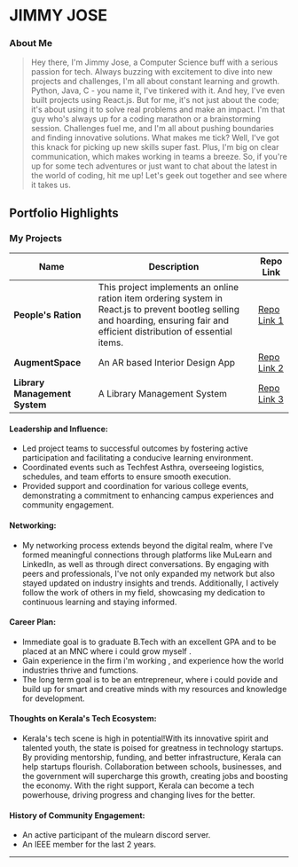 # JIMMY JOSE 

### About Me

> Hey there, I'm Jimmy Jose, a Computer Science buff with a serious passion for tech. Always buzzing with excitement to dive into new projects and challenges, I'm all about constant learning and growth. 
Python, Java, C - you name it, I've tinkered with it. And hey, I've even built projects using React.js. But for me, it's not just about the code; it's about using it to solve real problems and make an impact.
I'm that guy who's always up for a coding marathon or a brainstorming session. Challenges fuel me, and I'm all about pushing boundaries and finding innovative solutions. 
What makes me tick? Well, I've got this knack for picking up new skills super fast. Plus, I'm big on clear communication, which makes working in teams a breeze.
So, if you're up for some tech adventures or just want to chat about the latest in the world of coding, hit me up! Let's geek out together and see where it takes us.

## Portfolio Highlights

### My Projects

| Name                | Description                                                               | Repo Link                                                      |
|---------------------|---------------------------------------------------------------------------|----------------------------------------------------------------|
| **People's Ration** | This project implements an online ration item ordering system in React.js to prevent bootleg selling and hoarding, ensuring fair and efficient distribution of essential items.| [Repo Link 1](https://github.com/bibinbiju111/Mini_Project)             |
| **AugmentSpace**    | An AR based Interior Design App                                              | [Repo Link 2](https://github.com/jimmyj13/Augment_Space)            |
| **Library Management System**    | A Library Management System                                              | [Repo Link 3](https://github.com/cyberianzed/lms)            |

#### Leadership and Influence:

- Led project teams to successful outcomes by fostering active participation and facilitating a conducive learning environment.
- Coordinated events such as Techfest Asthra, overseeing logistics, schedules, and team efforts to ensure smooth execution.
- Provided support and coordination for various college events, demonstrating a commitment to enhancing campus experiences and community engagement.


#### Networking:

- My networking process extends beyond the digital realm, where I've formed meaningful connections through platforms like MuLearn and LinkedIn, as well as through direct conversations. By engaging with peers and professionals, I've not only expanded my network but also stayed updated on industry insights and trends. Additionally, I actively follow the work of others in my field, showcasing my dedication to continuous learning and staying informed.

#### Career Plan:

- Immediate goal is to graduate B.Tech with an excellent GPA and to be placed at an MNC where i could grow myself .
- Gain experience in the firm i'm working , and experience how the world industries thrive and fumctions.
- The long term goal is to be an entrepreneur, where i could povide and build up for smart and creative minds with my resources and knowledge for development.

#### Thoughts on Kerala's Tech Ecosystem:

- Kerala's tech scene is high in potential!With its innovative spirit and talented youth, the state is poised for greatness in technology startups. By providing mentorship, funding, and better infrastructure, Kerala can help startups flourish. Collaboration between schools, businesses, and the government will supercharge this growth, creating jobs and boosting the economy. With the right support, Kerala can become a tech powerhouse, driving progress and changing lives for the better.
#### History of Community Engagement:

-  An active participant of the mulearn discord server.
-  An IEEE member for the last 2 years.

---
